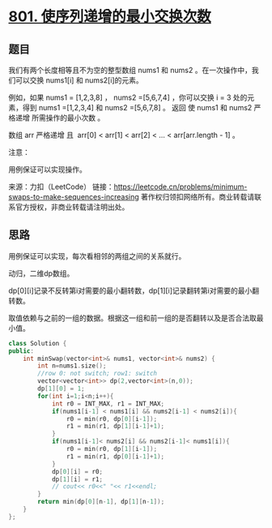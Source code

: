 # [801. 使序列递增的最小交换次数](https://leetcode.cn/problems/minimum-swaps-to-make-sequences-increasing/)

## 题目

我们有两个长度相等且不为空的整型数组 nums1 和 nums2 。在一次操作中，我们可以交换 nums1[i] 和 nums2[i]的元素。

例如，如果 nums1 = [1,2,3,8] ， nums2 =[5,6,7,4] ，你可以交换 i = 3 处的元素，得到 nums1 =[1,2,3,4] 和 nums2 =[5,6,7,8] 。
返回 使 nums1 和 nums2 严格递增 所需操作的最小次数 。

数组 arr 严格递增 且  arr[0] < arr[1] < arr[2] < ... < arr[arr.length - 1] 。

注意：

用例保证可以实现操作。

来源：力扣（LeetCode）
链接：https://leetcode.cn/problems/minimum-swaps-to-make-sequences-increasing
著作权归领扣网络所有。商业转载请联系官方授权，非商业转载请注明出处。

## 思路

用例保证可以实现，每次看相邻的两组之间的关系就行。

动归，二维dp数组。

dp\[0\]\[i\]记录不反转第i对需要的最小翻转数，dp\[1\]\[i\]记录翻转第i对需要的最小翻转数。

取值依赖与之前的一组的数据。根据这一组和前一组的是否翻转以及是否合法取最小值。

```c++
class Solution {
public:
    int minSwap(vector<int>& nums1, vector<int>& nums2) {
        int n=nums1.size();
        //row 0: not switch; row1: switch
        vector<vector<int>> dp(2,vector<int>(n,0));
        dp[1][0] = 1;
        for(int i=1;i<n;i++){
            int r0 = INT_MAX, r1 = INT_MAX; 
            if(nums1[i-1] < nums1[i] && nums2[i-1] < nums2[i]){
                r0 = min(r0, dp[0][i-1]);
                r1 = min(r1, dp[1][i-1]+1);
            }
            if(nums1[i-1]< nums2[i] && nums2[i-1]< nums1[i]){
                r0 = min(r0, dp[1][i-1]);
                r1 = min(r1, dp[0][i-1]+1);
            }
            dp[0][i] = r0;
            dp[1][i] = r1;
            // cout<< r0<<" "<< r1<<endl;
        }
        return min(dp[0][n-1], dp[1][n-1]);
    }
};
```



